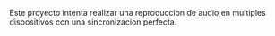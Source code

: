 Este proyecto intenta realizar una reproduccion de audio en multiples dispositivos con una sincronizacion perfecta.
